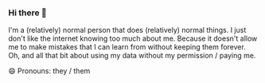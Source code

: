 ### Hi there 👋

I'm a (relatively) normal person that does (relatively) normal things. I just don't like the internet knowing too much about me. Because it doesn't allow me to make mistakes that I can learn from without keeping them forever. Oh, and all that bit about using my data without my permission / paying me.

😄 Pronouns: they / them

<!--
**pendragonzo/pendragonzo** is a ✨ _special_ ✨ repository because its `README.md` (this file) appears on your GitHub profile.

Here are some ideas to get you started:

- 🔭 I’m currently working on ...
- 🌱 I’m currently learning ...
- 👯 I’m looking to collaborate on ...
- 🤔 I’m looking for help with ...
- 💬 Ask me about ...
- 📫 How to reach me: ...
- 😄 Pronouns: ...
- ⚡ Fun fact: ...
-->
